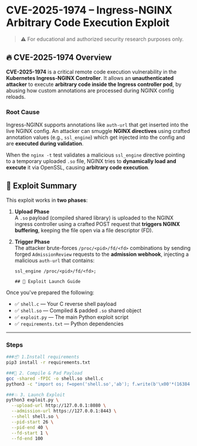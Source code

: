 # CVE-2025-1974 – Ingress-NGINX Arbitrary Code Execution Exploit

> ⚠️ For educational and authorized security research purposes only.

## 🔥 CVE-2025-1974 Overview

**CVE-2025-1974** is a critical remote code execution vulnerability in the **Kubernetes Ingress-NGINX Controller**. It allows an **unauthenticated attacker** to execute **arbitrary code inside the Ingress controller pod**, by abusing how custom annotations are processed during NGINX config reloads.

### Root Cause

Ingress-NGINX supports annotations like `auth-url` that get inserted into the live NGINX config. An attacker can smuggle **NGINX directives** using crafted annotation values (e.g., `ssl_engine`) which get injected into the config and are **executed during validation**.

When the `nginx -t` test validates a malicious `ssl_engine` directive pointing to a temporary uploaded `.so` file, NGINX tries to **dynamically load and execute** it via OpenSSL, causing **arbitrary code execution**.

## 🧠 Exploit Summary

This exploit works in **two phases**:

1. **Upload Phase**  
   A `.so` payload (compiled shared library) is uploaded to the NGINX ingress controller using a crafted POST request that **triggers NGINX buffering**, keeping the file open via a file descriptor (FD).

2. **Trigger Phase**  
   The attacker brute-forces `/proc/<pid>/fd/<fd>` combinations by sending forged `AdmissionReview` requests to the **admission webhook**, injecting a malicious `auth-url` that contains:
   ```nginx
   ssl_engine /proc/<pid>/fd/<fd>;

   ## 🚀 Exploit Launch Guide

Once you've prepared the following:

- ✅ `shell.c` — Your C reverse shell payload  
- ✅ `shell.so` — Compiled & padded `.so` shared object  
- ✅ `exploit.py` — The main Python exploit script  
- ✅ `requirements.txt` — Python dependencies

---

###  Steps

```bash
###📦 1.Install requirements
pip3 install -r requirements.txt

###🧨 2. Compile & Pad Payload
gcc -shared -fPIC -o shell.so shell.c
python3 -c "import os; f=open('shell.so','ab'); f.write(b'\x00'*(16384 - (os.path.getsize('shell.so') % 16384))); f.close()"

###💥 3. Launch Exploit
python3 exploit.py \
  --upload-url http://127.0.0.1:8080 \
  --admission-url https://127.0.0.1:8443 \
  --shell shell.so \
  --pid-start 26 \
  --pid-end 40 \
  --fd-start 1 \
  --fd-end 100




